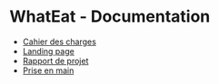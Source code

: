 # WhatEat - Documentation

- [Cahier des charges](https://github.com/WhatEatInc/WhatEat-doc/tree/main/Cahier%20des%20charges)
- [Landing page](https://github.com/WhatEatInc/WhatEat-doc/tree/main/Landing%20Page)
- [Rapport de projet](https://github.com/WhatEatInc/WhatEat-doc/tree/main/Rapport%20de%20projet)
- [Prise en main](https://github.com/WhatEatInc/WhatEat-doc/tree/main/Prise%20en%20main)

